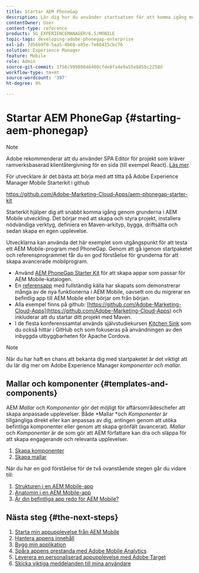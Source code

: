```yaml
---
title: Startar AEM PhoneGap
description: Lär dig hur du använder startsatsen för att komma igång med grunderna i Adobe Experience Manager Mobile utveckling.
contentOwner: User
content-type: reference
products: SG_EXPERIENCEMANAGER/6.5/MOBILE
topic-tags: developing-adobe-phonegap-enterprise
exl-id: 7d56b9f0-5aa5-4b68-a85e-7e80415cbc76
solution: Experience Manager
feature: Mobile
role: Admin
source-git-commit: 1f56c99980846400cfde8fa4e9a55e885bc2258d
workflow-type: tm+mt
source-wordcount: '397'
ht-degree: 0%

---
```


# Startar AEM PhoneGap {#starting-aem-phonegap}

>[!NOTE]
>
>Adobe rekommenderar att du använder SPA Editor för projekt som kräver ramverksbaserad klientåtergivning för en sida (till exempel React). [Läs mer](/help/sites-developing/spa-overview.md).

För utvecklare är det bästa att börja med att titta på Adobe Experience Manager Mobile Starterkit i github

https://github.com/Adobe-Marketing-Cloud-Apps/aem-phonegap-starter-kit

Starterkit hjälper dig att snabbt komma igång genom grunderna i AEM Mobile utveckling. Det börjar med att skapa och styra projekt, installera nödvändiga verktyg, definiera en Maven-arkityp, bygga, driftsätta och sedan skapa en egen upplevelse.

Utvecklarna kan använda det här exemplet som utgångspunkt för att testa ett AEM Mobile-program med PhoneGap. Genom att gå igenom startpaketet och referensprogrammet får du en god förståelse för grunderna för att skapa avancerade mobilprogram.

* Använd [AEM PhoneGap Starter Kit](https://github.com/Adobe-Marketing-Cloud-Apps/aem-phonegap-starter-kit) för att skapa appar som passar för AEM Mobile-katalogen.
* En [referensapp](https://github.com/Adobe-Marketing-Cloud-Apps/aem-mobile-hybrid-reference) med fullständig källa har skapats som demonstrerar många av de nya funktionerna i AEM Mobile, oavsett om du migrerar en befintlig app till AEM Mobile eller börjar om från början.
* Alla exempel finns på github: [https://github.com/Adobe-Marketing-Cloud-Apps](https://github.com/Adobe-Marketing-Cloud-Apps) och inkluderar att du startar ditt projekt med Maven.
* I de flesta konferenssamtal används självstudiekursen [Kitchen Sink](https://github.com/blefebvre/aem-phonegap-kitchen-sink) som du också hittar i GitHub och som fokuseras på användningen av den inbyggda utbyggbarheten för Apache Cordova.

>[!NOTE]
>
>När du har haft en chans att bekanta dig med startpaketet är det viktigt att du lär dig mer om Adobe Experience Manager *komponenter och mallar.*

## Mallar och komponenter {#templates-and-components}

AEM *Mallar* och *Komponenter* gör det möjligt för affärsområdeschefer att skapa anpassade upplevelser. Både *Mallar *och *Komponenter* är tillgängliga direkt eller kan anpassas av dig, antingen genom att utöka befintliga komponenter eller genom att skapa grönfält (avancerat). *Mallar* och *Komponenter* är de som gör att AEM författare kan dra och släppa för att skapa engagerande och relevanta upplevelser.

1. [Skapa komponenter](/help/sites-developing/components.md)
1. [Skapa mallar](/help/sites-developing/templates.md)

När du har en god förståelse för de två ovanstående stegen går du vidare till:

1. [Strukturen i en AEM Mobile-app](/help/mobile/phonegap-structure-an-app.md)
1. [Anatomin i en AEM Mobile-app](/help/mobile/phonegap-apps-arch.md)
1. [Är din befintliga app redo för AEM Mobile?](/help/mobile/phonegap-adding-content-to-imported-app.md)

## Nästa steg {#the-next-steps}

1. [Starta min appupplevelse från AEM Mobile](/help/mobile/starting-aem-phonegap-app.md)
1. [Hantera appens innehåll](/help/mobile/phonegap-manage-app-content.md)
1. [Bygg min applikation](/help/mobile/building-app-mobile-phonegap.md)
1. [Spåra appens prestanda med Adobe Mobile Analytics](/help/mobile/phonegap-intro-to-app-analytics.md)
1. [Leverera en personaliserad appupplevelse med Adobe Target](/help/mobile/phonegap-aem-mobile-content-personalization.md)
1. [Skicka viktiga meddelanden till mina användare](/help/mobile/phonegap-push-notifications.md)
